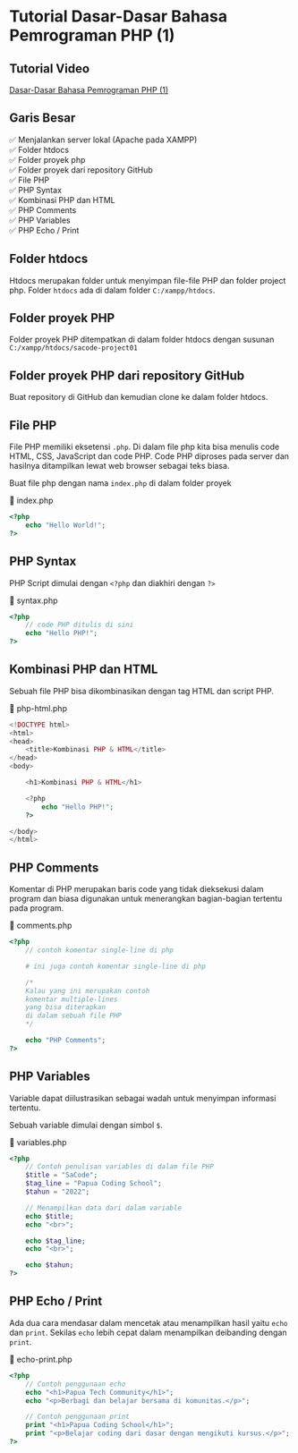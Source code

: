 # Tutorial Dasar-Dasar Bahasa Pemrograman PHP (1)

## Tutorial Video

[Dasar-Dasar Bahasa Pemrograman PHP (1)](https://youtu.be/J9Ob3iAhQvY)

## Garis Besar

✅ Menjalankan server lokal (Apache pada XAMPP) <br>
✅ Folder htdocs <br>
✅ Folder proyek php <br>
✅ Folder proyek dari  repository GitHub <br>
✅ File PHP <br>
✅ PHP Syntax <br>
✅ Kombinasi PHP dan HTML <br>
✅ PHP Comments <br>
✅ PHP Variables <br>
✅ PHP Echo / Print <br>

## Folder htdocs

Htdocs merupakan folder untuk menyimpan file-file PHP dan folder project php.
Folder ```htdocs``` ada di dalam folder ```C:/xampp/htdocs```.

## Folder proyek PHP

Folder proyek PHP ditempatkan di dalam folder htdocs dengan susunan  ```C:/xampp/htdocs/sacode-project01```

## Folder proyek PHP dari repository GitHub 

Buat repository di GitHub dan kemudian clone ke dalam folder htdocs.


## File PHP

File PHP memiliki eksetensi ```.php```. 
Di dalam file php kita bisa menulis code HTML, CSS, JavaScript dan code PHP.
Code PHP diproses pada server dan hasilnya ditampilkan lewat web browser sebagai teks biasa.

Buat file php dengan nama ```index.php``` di dalam folder proyek


📄 index.php

```php
<?php 
	echo "Hello World!";
?>
```

## PHP Syntax

PHP Script dimulai dengan ```<?php``` dan diakhiri dengan ```?>```

📄 syntax.php

```php
<?php 
	// code PHP ditulis di sini
	echo "Hello PHP!";
?>
```

## Kombinasi PHP dan HTML

Sebuah file PHP bisa dikombinasikan dengan tag HTML dan script PHP.

📄 php-html.php

```php
<!DOCTYPE html>
<html>
<head>
	<title>Kombinasi PHP & HTML</title>
</head>
<body>

	<h1>Kombinasi PHP & HTML</h1>

	<?php
		echo "Hello PHP!";
	?>

</body>
</html>
```


## PHP Comments

Komentar di PHP merupakan baris code yang tidak dieksekusi dalam program dan biasa digunakan untuk menerangkan bagian-bagian tertentu pada program.

📄 comments.php

```php
<?php 
	// contoh komentar single-line di php

	# ini juga contoh komentar single-line di php

	/*
	Kalau yang ini merupakan contoh 
	komentar multiple-lines
	yang bisa diterapkan
	di dalam sebuah file PHP
	*/

	echo "PHP Comments";
?>
```

## PHP Variables

Variable dapat diilustrasikan sebagai wadah untuk menyimpan informasi tertentu.

Sebuah variable dimulai dengan simbol ```$```.

📄 variables.php

```php
<?php 
	// Contoh penulisan variables di dalam file PHP
	$title = "SaCode";
	$tag_line = "Papua Coding School";
	$tahun = "2022";

	// Menampilkan data dari dalam variable
	echo $title;
	echo "<br>";

	echo $tag_line;
	echo "<br>";

	echo $tahun;
?>
```

## PHP Echo / Print

Ada dua cara mendasar dalam mencetak atau menampilkan hasil yaitu ```echo``` dan ```print```.
Sekilas ``echo`` lebih cepat dalam menampilkan deibanding dengan ```print```.


📄 echo-print.php

```php
<?php 
	// Contoh penggunaan echo
	echo "<h1>Papua Tech Community</h1>";
	echo "<p>Berbagi dan belajar bersama di komunitas.</p>";

	// Contoh penggunaan print
	print "<h1>Papua Coding School</h1>";
	print "<p>Belajar coding dari dasar dengan mengikuti kursus.</p>";
?>
```
